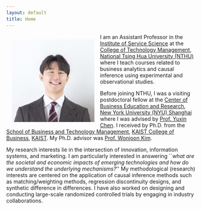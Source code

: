 ```yaml
---
layout: default
title: Home
---
```


<img style="width:220px; height:220px; float:left; padding:15px;"
src="/Photo_Jaewon Yoo.png" alt="profile picture">

I am an Assistant Professor in the [Institute of Service Science](https://www.iss.nthu.edu.tw/) at the [College of Technology Management](ctm.site.nthu.edu.tw/), [National Tsing Hua University (NTHU)](https://nthu-en.site.nthu.edu.tw/) where I teach courses related to business analytics and causal inference using experimental and observational studies.

Before joining NTHU, I was a visiting postdoctoral fellow at the [Center of Business Education and Research](https://cber.shanghai.nyu.edu/), [New York University (NYU) Shanghai](https://shanghai.nyu.edu/) where I was advised by [Prof. Yuxin Chen](https://shanghai.nyu.edu/academics/faculty/directory/yuxin-chen). I received by Ph.D. from the [School of Business and Technology Management](https://btm.kaist.ac.kr/en/), [KAIST College of Business](https://www.business.kaist.edu/), [KAIST](https://www.kaist.ac.kr/en/). My Ph.D. advisor was [Prof. Wonjoon Kim](https://wjkim.kaist.ac.kr/).

My research interests lie in the intersection of innovation, information systems, and marketing. I am particularly interested in answering ``_what are the societal and economic impacts of emerging technologies and how do we understand the underlying mechanisms?_'' My methodological (research) interests are centered on the application of causal inference methods such as matching/weighting methods, regression discontinuity designs, and synthetic difference in differences. I have also worked on designing and conducting large-scale randomized controlled trials by engaging in industry collaborations.
